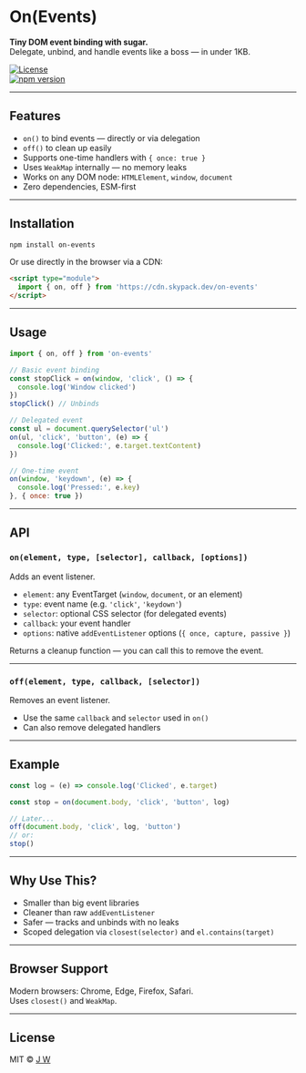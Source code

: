 # On(Events)

**Tiny DOM event binding with sugar.**  
Delegate, unbind, and handle events like a boss — in under 1KB.

[![License](https://img.shields.io/npm/l/on-events.svg)](LICENSE)  
[![npm version](https://img.shields.io/npm/v/on-events.svg)](https://www.npmjs.com/package/on-events)

---

## Features

- `on()` to bind events — directly or via delegation  
- `off()` to clean up easily  
- Supports one-time handlers with `{ once: true }`  
- Uses `WeakMap` internally — no memory leaks  
- Works on any DOM node: `HTMLElement`, `window`, `document`  
- Zero dependencies, ESM-first

---

## Installation

```bash
npm install on-events
```

Or use directly in the browser via a CDN:

```html
<script type="module">
  import { on, off } from 'https://cdn.skypack.dev/on-events'
</script>
```

---

## Usage

```js
import { on, off } from 'on-events'

// Basic event binding
const stopClick = on(window, 'click', () => {
  console.log('Window clicked')
})
stopClick() // Unbinds

// Delegated event
const ul = document.querySelector('ul')
on(ul, 'click', 'button', (e) => {
  console.log('Clicked:', e.target.textContent)
})

// One-time event
on(window, 'keydown', (e) => {
  console.log('Pressed:', e.key)
}, { once: true })
```

---

## API

### `on(element, type, [selector], callback, [options])`

Adds an event listener.

- `element`: any EventTarget (`window`, `document`, or an element)
- `type`: event name (e.g. `'click'`, `'keydown'`)
- `selector`: optional CSS selector (for delegated events)
- `callback`: your event handler
- `options`: native `addEventListener` options (`{ once, capture, passive }`)

Returns a cleanup function — you can call this to remove the event.

---

### `off(element, type, callback, [selector])`

Removes an event listener.

- Use the same `callback` and `selector` used in `on()`
- Can also remove delegated handlers

---

## Example

```js
const log = (e) => console.log('Clicked', e.target)

const stop = on(document.body, 'click', 'button', log)

// Later...
off(document.body, 'click', log, 'button')
// or:
stop()
```

---

## Why Use This?

- Smaller than big event libraries
- Cleaner than raw `addEventListener`
- Safer — tracks and unbinds with no leaks
- Scoped delegation via `closest(selector)` and `el.contains(target)`

---

## Browser Support

Modern browsers: Chrome, Edge, Firefox, Safari.  
Uses `closest()` and `WeakMap`.

---

## License

MIT © [J W](https://github.com/yourhandle)
